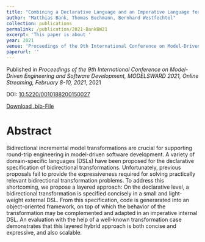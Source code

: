 ```yaml
---
title: "Combining a Declarative Language and an Imperative Language for Bidirectional Incremental Model Transformations"
author: "Matthias Bank, Thomas Buchmann, Bernhard Westfechtel"
collection: publications
permalink: /publication/2021-BankBW21
excerpt: 'This paper is about '
year: 2021
venue: 'Proceedings of the 9th International Conference on Model-Driven Engineering and Software Development, MODELSWARD 2021, Online Streaming, February 8-10, 2021'
paperurl: ''
---
```


Published in *Proceedings of the 9th International Conference on Model-Driven Engineering and Software Development, MODELSWARD 2021, Online Streaming, February 8-10, 2021*, 2021

DOI: [10.5220/0010188200150027](https://doi.org/10.5220/0010188200150027)

[Download .bib-File](https://tbuchmann.github.io/files/BankBW21.bib)

Abstract
=====

Bidirectional incremental model transformations are crucial for supporting round-trip engineering in model-driven software development. A variety of domain-specific languages (DSLs) have been proposed for the declarative specification of bidirectional transformations. Unfortunately, previous proposals fail to provide the expressiveness required for solving practically relevant bidirectional transformation problems. To address this shortcoming, we propose a layered approach: On the declarative level, a bidirectional transformation is specified concisely in a small and light-weight external DSL. From this specification, code is generarated into an object-oriented framework, on top of which the behavior of the transformation may be complemented and adapted in an imperative internal DSL. An evaluation with the help of a well-known transformation case demonstrates that this layered hybrid approach is both concise and expressive, and also scalable.